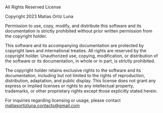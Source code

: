 All Rights Reserved License

Copyright 2023 Matias Ortiz Luna

Permission to use, copy, modify, and distribute this software and its documentation is strictly prohibited without prior written permission from the copyright holder.

This software and its accompanying documentation are protected by copyright laws and international treaties. All rights are reserved by the copyright holder. Unauthorized use, copying, modification, or distribution of the software or its documentation, in whole or in part, is strictly prohibited.

The copyright holder retains exclusive rights to the software and its documentation, including but not limited to the rights of reproduction, distribution, adaptation, and public display. This license does not grant any express or implied licenses or rights to any intellectual property, trademarks, or other proprietary rights except those explicitly stated herein.

For inquiries regarding licensing or usage, please contact matiasortizluna.contacto@gmail.com